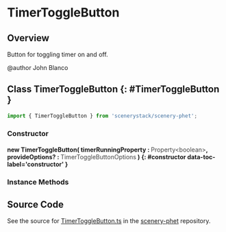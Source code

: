 # TimerToggleButton

## Overview

Button for toggling timer on and off.

@author John Blanco

## Class TimerToggleButton {: #TimerToggleButton }


```js
import { TimerToggleButton } from 'scenerystack/scenery-phet';
```
### Constructor

#### new TimerToggleButton( timerRunningProperty : <span style="font-weight: 400; opacity: 80%;">Property&lt;boolean&gt;</span>, provideOptions? : <span style="font-weight: 400; opacity: 80%;">TimerToggleButtonOptions</span> ) {: #constructor data-toc-label='constructor' }

### Instance Methods





## Source Code

See the source for [TimerToggleButton.ts](https://github.com/phetsims/scenery-phet/blob/main/js/buttons/TimerToggleButton.ts) in the [scenery-phet](https://github.com/phetsims/scenery-phet) repository.
